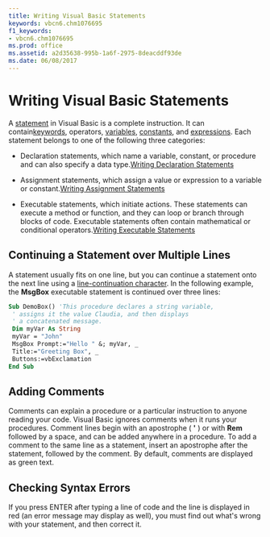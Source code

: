 ```yaml
---
title: Writing Visual Basic Statements
keywords: vbcn6.chm1076695
f1_keywords:
- vbcn6.chm1076695
ms.prod: office
ms.assetid: a2d35638-995b-1a6f-2975-8deacddf93de
ms.date: 06/08/2017
---
```



# Writing Visual Basic Statements

A [statement](vbe-glossary.md) in Visual Basic is a complete instruction. It can contain[keywords](vbe-glossary.md), operators, [variables](vbe-glossary.md), [constants](vbe-glossary.md), and [expressions](vbe-glossary.md). Each statement belongs to one of the following three categories:



- Declaration statements, which name a variable, constant, or procedure and can also specify a data type.[Writing Declaration Statements](writing-declaration-statements.md)
    
- Assignment statements, which assign a value or expression to a variable or constant.[Writing Assignment Statements](writing-assignment-statements.md)
    
- Executable statements, which initiate actions. These statements can execute a method or function, and they can loop or branch through blocks of code. Executable statements often contain mathematical or conditional operators.[Writing Executable Statements](writing-executable-statements.md)
    


## Continuing a Statement over Multiple Lines

A statement usually fits on one line, but you can continue a statement onto the next line using a [line-continuation character](vbe-glossary.md). In the following example, the **MsgBox** executable statement is continued over three lines:


```vb
Sub DemoBox() 'This procedure declares a string variable, 
 ' assigns it the value Claudia, and then displays 
 ' a concatenated message. 
 Dim myVar As String 
 myVar = "John" 
 MsgBox Prompt:="Hello " &; myVar, _ 
 Title:="Greeting Box", _ 
 Buttons:=vbExclamation 
End Sub
```


## Adding Comments

Comments can explain a procedure or a particular instruction to anyone reading your code. Visual Basic ignores comments when it runs your procedures. Comment lines begin with an apostrophe ( **'** ) or with **Rem** followed by a space, and can be added anywhere in a procedure. To add a comment to the same line as a statement, insert an apostrophe after the statement, followed by the comment. By default, comments are displayed as green text.


## Checking Syntax Errors

If you press ENTER after typing a line of code and the line is displayed in red (an error message may display as well), you must find out what's wrong with your statement, and then correct it.


